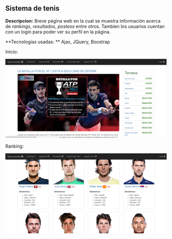 ## Sistema de tenis

**Descripcion:**
Breve página web en la cual se muestra información acerca de *rankings*, *resultados*, *posteos* entre otros. Tambien los usuarios cuentan con un login para poder ver su perfil en la página.

**Tecnologias usadas: **
Ajax, JQuery, Boostrap

Inicio:

![Image of inicio](img/pagina/Home.PNG)


Ranking:

![Image of ranking](img/pagina/Ranking.PNG)
